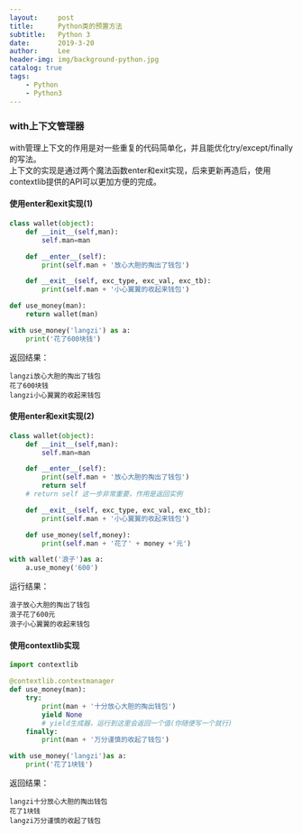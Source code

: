 ```yaml
---
layout:     post
title:      Python类的预置方法
subtitle:   Python 3
date:       2019-3-20
author:     Lee
header-img: img/background-python.jpg
catalog: true
tags:
    - Python
    - Python3
---
```


### with上下文管理器

with管理上下文的作用是对一些重复的代码简单化，并且能优化try/except/finally的写法。  
上下文的实现是通过两个魔法函数enter和exit实现，后来更新再造后，使用contextlib提供的API可以更加方便的完成。

#### 使用enter和exit实现(1)

```python
class wallet(object):
    def __init__(self,man):
        self.man=man

    def __enter__(self):
        print(self.man + '放心大胆的掏出了钱包')

    def __exit__(self, exc_type, exc_val, exc_tb):
        print(self.man + '小心翼翼的收起来钱包')

def use_money(man):
    return wallet(man)

with use_money('langzi') as a:
    print('花了600块钱')
```
返回结果：
```
langzi放心大胆的掏出了钱包
花了600块钱
langzi小心翼翼的收起来钱包
```

#### 使用enter和exit实现(2)

```python
class wallet(object):
    def __init__(self,man):
        self.man=man

    def __enter__(self):
        print(self.man + '放心大胆的掏出了钱包')
        return self
    # return self 这一步非常重要，作用是返回实例

    def __exit__(self, exc_type, exc_val, exc_tb):
        print(self.man + '小心翼翼的收起来钱包')

    def use_money(self,money):
        print(self.man + '花了' + money +'元')

with wallet('浪子')as a:
    a.use_money('600')
```
运行结果：
```
浪子放心大胆的掏出了钱包
浪子花了600元
浪子小心翼翼的收起来钱包
```

#### 使用contextlib实现

```python
import contextlib

@contextlib.contextmanager
def use_money(man):
    try:
        print(man + '十分放心大胆的掏出钱包')
        yield None
        # yield生成器，运行到这里会返回一个值(你随便写一个就行)
    finally:
        print(man + '万分谨慎的收起了钱包')

with use_money('langzi')as a:
    print('花了1块钱')
```
返回结果：
```
langzi十分放心大胆的掏出钱包
花了1块钱
langzi万分谨慎的收起了钱包
```
